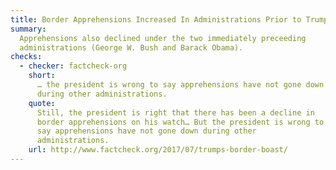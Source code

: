 ```yaml
---
title: Border Apprehensions Increased In Administrations Prior to Trump
summary:
  Apprehensions also declined under the two immediately preceeding
  administrations (George W. Bush and Barack Obama).
checks:
  - checker: factcheck-org
    short:
      … the president is wrong to say apprehensions have not gone down
      during other administrations.
    quote:
      Still, the president is right that there has been a decline in
      border apprehensions on his watch… But the president is wrong to
      say apprehensions have not gone down during other
      administrations.
    url: http://www.factcheck.org/2017/07/trumps-border-boast/
---
```

